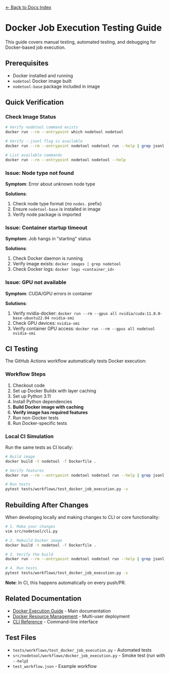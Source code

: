 [← Back to Docs Index](index.md)

# Docker Job Execution Testing Guide

This guide covers manual testing, automated testing, and debugging for Docker-based job execution.

## Prerequisites

- Docker installed and running
- `nodetool` Docker image built
- `nodetool-base` package included in image

## Quick Verification

### Check Image Status

```bash
# Verify nodetool command exists
docker run --rm --entrypoint which nodetool nodetool

# Verify --jsonl flag is available
docker run --rm --entrypoint nodetool nodetool run --help | grep jsonl

# List available commands
docker run --rm --entrypoint nodetool nodetool --help
```

### Issue: Node type not found

**Symptom**: Error about unknown node type

**Solutions**:

1. Check node type format (no `nodes.` prefix)
1. Ensure `nodetool-base` is installed in image
1. Verify node package is imported

### Issue: Container startup timeout

**Symptom**: Job hangs in "starting" status

**Solutions**:

1. Check Docker daemon is running
1. Verify image exists: `docker images | grep nodetool`
1. Check Docker logs: `docker logs <container_id>`

### Issue: GPU not available

**Symptom**: CUDA/GPU errors in container

**Solutions**:

1. Verify nvidia-docker: `docker run --rm --gpus all nvidia/cuda:11.8.0-base-ubuntu22.04 nvidia-smi`
1. Check GPU devices: `nvidia-smi`
1. Verify container GPU access: `docker run --rm --gpus all nodetool nvidia-smi`

## CI Testing

The GitHub Actions workflow automatically tests Docker execution:

### Workflow Steps

1. Checkout code
1. Set up Docker Buildx with layer caching
1. Set up Python 3.11
1. Install Python dependencies
1. **Build Docker image with caching**
1. **Verify image has required features**
1. Run non-Docker tests
1. Run Docker-specific tests

### Local CI Simulation

Run the same tests as CI locally:

```bash
# Build image
docker build -t nodetool -f Dockerfile .

# Verify features
docker run --rm --entrypoint nodetool nodetool run --help | grep jsonl

# Run tests
pytest tests/workflows/test_docker_job_execution.py -v
```

## Rebuilding After Changes

When developing locally and making changes to CLI or core functionality:

```bash
# 1. Make your changes
vim src/nodetool/cli.py

# 2. Rebuild Docker image
docker build -t nodetool -f Dockerfile .

# 3. Verify the build
docker run --rm --entrypoint nodetool nodetool run --help | grep jsonl

# 4. Run tests
pytest tests/workflows/test_docker_job_execution.py -v
```

**Note**: In CI, this happens automatically on every push/PR.

## Related Documentation

- [Docker Execution Guide](docker-execution.md) - Main documentation
- [Docker Resource Management](docker-resource-management.md) - Multi-user deployment
- [CLI Reference](cli.md) - Command-line interface

## Test Files

- `tests/workflows/test_docker_job_execution.py` - Automated tests
- `src/nodetool/workflows/docker_job_execution.py` - Smoke test (run with `--help`)
- `test_workflow.json` - Example workflow
